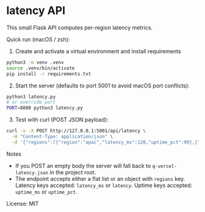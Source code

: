 # latency API

This small Flask API computes per-region latency metrics.

Quick run (macOS / zsh):

1. Create and activate a virtual environment and install requirements

```bash
python3 -m venv .venv
source .venv/bin/activate
pip install -r requirements.txt
```

2. Start the server (defaults to port 5001 to avoid macOS port conflicts):

```bash
python3 latency.py
# or override port
PORT=8080 python3 latency.py
```

3. Test with curl (POST JSON payload):

```bash
curl -v -X POST http://127.0.0.1:5001/api/latency \
  -H "Content-Type: application/json" \
  -d '{"regions":[{"region":"apac","latency_ms":120,"uptime_pct":99},{"region":"apac","latency_ms":200,"uptime_pct":98}], "threshold_ms":180}'
```

Notes
- If you POST an empty body the server will fall back to `q-vercel-latency.json` in the project root.
- The endpoint accepts either a flat list or an object with `regions` key. Latency keys accepted: `latency_ms` or `latency`. Uptime keys accepted: `uptime_ms` or `uptime_pct`.

License: MIT
